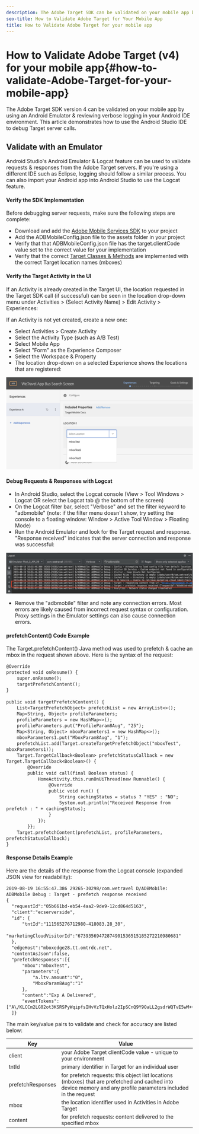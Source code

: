 ```yaml
---
description: The Adobe Target SDK can be validated on your mobile app by debugging Target server calls in an Android Emulator.   
seo-title: How to Validate Adobe Target for Your Mobile App
title: How to Validate Adobe Target for your mobile app
---
```


# How to Validate Adobe Target (v4) for your mobile app{#how-to-validate-Adobe-Target-for-your-mobile-app}

The Adobe Target SDK version 4 can be validated on your mobile app by using an Android Emulator & reviewing verbose logging in your Android IDE environment. This article demonstrates how to use the Android Studio IDE to debug Target server calls.  

## Validate with an Emulator

Android Studio's Android Emulator & Logcat feature can be used to validate requests & responses from the Adobe Target servers. If you're using a different IDE such as Eclipse, logging should follow a similar process. You can also import your Android app into Android Studio to use the Logcat feature.  

#### Verify the SDK Implementation
Before debugging server requests, make sure the following steps are complete:

* Download and add the [Adobe Mobile Services SDK](https://docs.adobe.com/content/help/en/mobile-services/android/getting-started-android/requirements.html) to your project
* Add the ADBMobileConfig.json file to the assets folder in your project
* Verify that that ADBMobileConfig.json file has the target.clientCode value set to the correct value for your implementation
* Verify that the correct [Target Classes & Methods](https://docs.adobe.com/content/help/en/mobile-services/android/target-android/c-target-methods.html) are implemented with the correct Target location names (mboxes) 

#### Verify the Target Activity in the UI
If an Activity is already created in the Target UI, the location requested in the Target SDK call (if successful) can be seen in the location drop-down menu under Activities > (Select Activity Name) > Edit Activity > Experiences:

If an Activity is not yet created, create a new one:

* Select Activities > Create Activity
* Select the Activity Type (such as A/B Test)
* Select Mobile App
* Select "Form" as the Experience Composer
* Select the Workspace & Property
* The location drop-down on a selected Experience shows the locations that are registered:

![](images/target_location_dropdown2.jpg) 

#### Debug Requests & Responses with Logcat 
* In Android Studio, select the Logcat console (View > Tool Windows > Logcat OR select the Logcat tab @ the bottom of the screen)
* On the Logcat filter bar, select "Verbose" and set the filter keyword to "adbmobile" (note: if the filter menu doesn't show, try setting the console to a floating window: Window > Active Tool Window > Floating Mode)
* Run the Android Emulator and look for the Target request and response. "Response received" indicates that the server connection and response was successful:

![](images/logcat_example.jpg)  
 
* Remove the "adbmobile" filter and note any connection errors. Most errors are likely caused from incorrect request syntax or configuration. Proxy settings in the Emulator settings can also cause connection errors.  

#### prefetchContent() Code Example
The Target.prefetchContent() Java method was used to prefetch & cache an mbox in the request shown above. Here is the syntax of the request:

```
@Override
protected void onResume() {
    super.onResume();
    targetPrefetchContent();
}

public void targetPrefetchContent() {
    List<TargetPrefetchObject> prefetchList = new ArrayList<>();
    Map<String, Object> profileParameters;
    profileParameters = new HashMap<>();
    profileParameters.put("ProfileParam8Aug", "25");
    Map<String, Object> mboxParameters1 = new HashMap<>();
    mboxParameters1.put("MboxParam8Aug", "1");
    prefetchList.add(Target.createTargetPrefetchObject("mboxTest", mboxParameters1));
    Target.TargetCallback<Boolean> prefetchStatusCallback = new Target.TargetCallback<Boolean>() {
        @Override
        public void call(final Boolean status) {
            HomeActivity.this.runOnUiThread(new Runnable() {
                @Override
                public void run() {
                    String cachingStatus = status ? "YES" : "NO";
                    System.out.println("Received Response from prefetch : " + cachingStatus);
                }
            });
        }};
    Target.prefetchContent(prefetchList, profileParameters, prefetchStatusCallback);
}
```

#### Response Details Example
Here are the details of the response from the Logcat console (expanded JSON view for readability): 

```
2019-08-19 16:55:47.386 29265-30298/com.wetravel D/ADBMobile: ADBMobile Debug : Target - prefetch response received 
{
  "requestId":"05b661bd-eb54-4aa2-9de9-12cd864d5163",
  "client":"ecserverside",
  "id": {
      "tntId":"111565276712980-418083.28_30",
      "marketingCloudVisitorId":"67393569472874901536515185272210980681"
  },
  "edgeHost":"mboxedge28.tt.omtrdc.net",
  "contentAsJson":false,
  "prefetchResponses":[{
      "mbox":"mboxTest",
      "parameters":{
          "a.ltv.amount":"0",
          "MboxParam8Aug":"1"
      },
      "content":"Exp A Delivered",
      "eventTokens":["A\/KLCCm2LG02ot3KSRSPyWqipfsIHvVzTQxHolz2IpSCnQ9Y9OaLL2gsdrWQTvE5wM++BveH6AIK0pfQ2QUzsg=="]}
  ]}
```
The main key/value pairs to validate and check for accuracy are listed below:

| Key | Value |
|--- |--- |
| client | your Adobe Target clientCode value - unique to your environment  |
| tntId | primary identifier in Target for an individual user |
| prefetchResponses | for prefetch requests: this object list locations (mboxes) that are prefetched and cached into device memory and any profile parameters included in the request |
| mbox | the location identifier used in Activities in Adobe Target  |
| content | for prefetch requests:  content delivered to the specified mbox |

